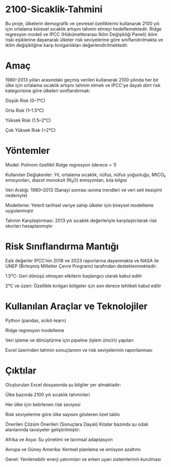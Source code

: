 # 2100-Sicaklik-Tahmini
Bu proje, ülkelerin demografik ve çevresel özelliklerini kullanarak 2100 yılı için ortalama küresel sıcaklık artışını tahmin etmeyi hedeflemektedir. Ridge regresyon modeli ve IPCC (Hükümetlerarası İklim Değişikliği Paneli) iklim riski eşiklerine dayanarak ülkeler risk seviyelerine göre sınıflandırılmakta ve iklim değişikliğine karşı kırılganlıkları değerlendirilmektedir.

# Amaç
1980–2013 yılları arasındaki geçmiş verileri kullanarak 2100 yılında her bir ülke için ortalama sıcaklık artışını tahmin etmek ve IPCC’ye dayalı dört risk kategorisine göre ülkeleri sınıflandırmak:

Düşük Risk (0–1°C)

Orta Risk (1–1.5°C)

Yüksek Risk (1.5–2°C)

Çok Yüksek Risk (>2°C)

# Yöntemler
Model: Polinom özellikli Ridge regresyon (derece = 1)

Kullanılan Değişkenler: Yıl, ortalama sıcaklık, nüfus, nüfus yoğunluğu, MtCO₂ emisyonları, diazot monoksit (N₂O) emisyonları, kıta bilgisi

Veri Aralığı: 1980–2013 (Sanayi sonrası ısınma trendleri ve veri seti kesişimi nedeniyle)

Modelleme: Yeterli tarihsel veriye sahip ülkeler için bireysel modelleme uygulanmıştır

Tahmin Karşılaştırması: 2013 yılı sıcaklık değerleriyle karşılaştırılarak risk skorları hesaplanmıştır

# Risk Sınıflandırma Mantığı
Eşik değerler IPCC’nin 2018 ve 2023 raporlarına dayanmakta ve NASA ile UNEP (Birleşmiş Milletler Çevre Programı) tarafından desteklenmektedir:

1.5°C: Geri dönüşü olmayan etkilerin başlangıcı olarak kabul edilir

2°C ve üzeri: Özellikle kırılgan bölgeler için son derece tehlikeli kabul edilir

# Kullanılan Araçlar ve Teknolojiler
Python (pandas, scikit-learn)

Ridge regresyon modelleme

Veri işleme ve dönüştürme için pipeline (işlem zinciri) yapıları

Excel üzerinden tahmin sonuçlarının ve risk seviyelerinin raporlanması

# Çıktılar
Oluşturulan Excel dosyasında şu bilgiler yer almaktadır:

Ülke bazında 2100 yılı sıcaklık tahminleri

Her ülke için belirlenen risk seviyesi

Risk seviyelerine göre ülke sayısını gösteren özet tablo

Önerilen Çözüm Önerileri (Sonuçlara Dayalı)
Kıtalar bazında şu odak alanlarında tavsiyeler geliştirilmiştir:

Afrika ve Asya: Su yönetimi ve tarımsal adaptasyon

Avrupa ve Güney Amerika: Kentsel planlama ve emisyon azaltımı

Genel: Yenilenebilir enerji yatırımları ve erken uyarı sistemlerinin kurulması


